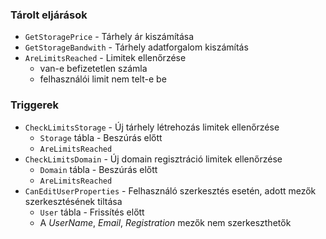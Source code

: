 ### Tárolt eljárások

- `GetStoragePrice` - Tárhely ár kiszámítása
- `GetStorageBandwith` - Tárhely adatforgalom kiszámítás
- `AreLimitsReached` - Limitek ellenőrzése
  - van-e befizetetlen számla
  - felhasználói limit nem telt-e be

### Triggerek

- `CheckLimitsStorage` - Új tárhely létrehozás limitek ellenőrzése
  - `Storage` tábla - Beszúrás előtt
  - `AreLimitsReached`
- `CheckLimitsDomain` - Új domain regisztráció limitek ellenőrzése
  - `Domain` tábla - Beszúrás előtt
  - `AreLimitsReached`
- `CanEditUserProperties` - Felhasználó szerkesztés esetén, adott mezők szerkesztésének tiltása
  - `User` tábla - Frissítés előtt
  - A _UserName_, _Email_, _Registration_ mezők nem szerkeszthetők

<div class="page-break"></div>
